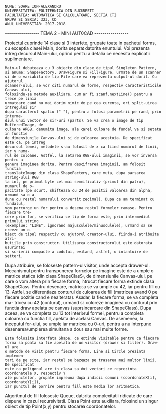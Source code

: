     NUME: SOARE ION-ALEXANDRU
    UNIVERSITATEA: POLITEHNICA DIN BUCURESTI
    FACULTATEA: AUTOMATICA SI CALCULATOARE, SECTIA CTI
    GRUPA SI SERIA: 323, CD
    ANUL UNIVERSITAR: 2017-2018

-----------------	 TEMA 2 - MINI AUTOCAD	 -----------------

Proiectul cuprinde 14 clase si 3 interfete, grupate toate in pachetul
forms, cu exceptia clasei Main, dorita separat datorita enuntului. Voi prezenta
intreg decursul Main-ului, oprind pentru a detalia ce necesita explicatii suplimentare.
	
	Main-ul debuteaza cu 3 obiecte din clase de tipul Singleton Pattern,
	si anume: ShapeFactory, DrawFigure si FillFigure, urmate de un scanner
	si de o variabila de tip File care va reprezenta output-ul dorit. Cu ajutorul
	scanner-ului, se vor citi numarul de forme, respectiv caracteristicile Canvas-ului,
	folosindu-se metode auxiliare, cum ar fi scanf.nextLine() pentru a trece pe linia
	urmatoare cand nu mai dorim nimic de pe cea curenta, ori split-uirea intregului sir
	dupa caracterul spatiu (" "), pentru a folosi parametrii pe rand, prin interme-
	diul unui vector de sir-uri (parts). Se va crea o image de tip BufferedImage, de
	culoare ARGB, denumita image, ale carei culoare de fundal va si setata in functie
	de dimensiunile Canvas-ului si de culoarea acestuia. De specificat este ca, pe intreg
	decursul temei, metodele s-au folosit de x ca fiind numarul de linii, iar y numa-
	rul de coloane. Astfel, la setarea RGB-ului imaginii, se vor inversa pentru a
	genera imaginea dorita. Pentru descifrarea imaginii, am folosit functia 
	translateImage din clasa ShapeFactory, care muta, dupa parsarea string-ului RGB
	la int, pe primul byte cel mai semnificativ (primul din patru), numarul de o-
	pacitate (pe scurt, shifteaza cu 24 de pozitii valoarea din alpha, urmand sa o a-
	dune cu restul numarului convertit zecimal). Dupa ce am terminat cu fundalul, 
	vom parcurge un for pentru a desena restul formelor ramase. Pentru fiecare tre-
	cere prin for, se verifica ce tip de forma este, prin intermediul primului string
	(exemplue: "LINE", ignorand majusculele/minusculele), urmand sa se creeze un o-
	biect de tipul respectiv cu ajutorul creator-ului, fiindu-i atribuite atri-
	butiile prin constructor. Utilizarea constructorului este datorata usurintei
	si scrierii compacte a codului, evitand, astfel, o inlantuire de setteri.
		
Dupa atribuire, se foloseste pattern-ul visitor, unde accepta drawer-ul.
Mecanismul pentru transpunerea formelor pe imagine este de a umple o matrice
statica (din clasa ShapeClasS), de dimensiunile Canvas-ului, pe care o vom
altera prin fiecare forma, intrucat fiecare forma extinde clasa ShapeClass.
Pentru desenare, matricea se va umple cu 42, iar pentru fill cu 13. Astfel,
se diferentiaza conturul de culoarea de fill (matricea avand 0 pe fiecare
pozitie cand e nealterata). Asadar, la fiecare forma, se va completa ma-
tricea cu 42 (conturul), urmand sa coloreze imaginea cu conturul prin
functia draw apelata pe canvas (supraincarcare din ShapeClass). Dupa
aceea, se va completa cu 13 tot interiorul formei, pentru a completa
culoarea cu functia fill, apelata de acelasi Canvas. De asemenea,
la inceputul for-ului, se umple iar matricea cu 0-uri, pentru a nu interpune
desenarea/umplerea simultana a doua sau mai multe forme.
	
	Este folosita interfata Shape, ce extinde Visitable pentru ca fiecare 
	forma sa poata sa fie apelata de un visitor (drawer si filler). Draw-ul are
	o metode de visit pentru fiecare forma. Line si Circle prezinta implemen-
	tari de pe site, iar restul se bazeaza pe trasarea mai multor linii. De specificat
	este ca poligonul are in clasa sa doi vectori ce reprezinta coordonatele X, respectiv Y
	ale punctelor, grupate impreuna dupa indicii comuni (coordonateX[i], coordonateY[i]),
	iar punctul de pornire pentru fill este media lor aritmetica.
	
Algoritmul de fill foloseste Queue, datorita complexitatii ridicate de care
dispune in cazul recursivitatii. Clasa Point este auxiliara, folosind un
singur obiect de tip Point(x,y) pentru stocarea coordonatelor.  

